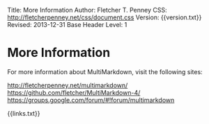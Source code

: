 Title:	More Information
Author:	Fletcher T. Penney
CSS:	http://fletcherpenney.net/css/document.css
Version:	{{version.txt}}
Revised:	2013-12-31 
Base Header Level:	1

# More Information #

For more information about MultiMarkdown, visit the following sites:

<http://fletcherpenney.net/multimarkdown/>  
<https://github.com/fletcher/MultiMarkdown-4/>  
<https://groups.google.com/forum/#!forum/multimarkdown>  


{{links.txt}}
